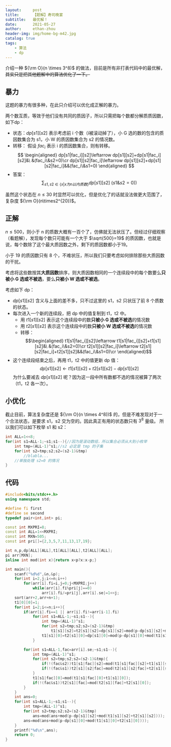 ```yaml
---
layout:     post
title:      【题解】寿司晚宴
subtitle:   最优解！
date:       2021-05-27
author:     ethan-zhou
header-img: img/home-bg-m42.jpg
catalog: true
tags:
    - 算法
    - dp
---
```



介绍一种 ${\rm O}(n \times 3^8)$ 的做法，目前是所有非打表代码中的最优解，~~其实只是把其他题解中的算法优化了一下。~~

## 暴力

这题的暴力有很多种，在此只介绍可以优化成正解的暴力。

两个数互质，等效于他们没有共同的质因子，所以只需把每个数都分解质质因数，如下dp：

- 状态：$dp[s1][s2]$ 表示考虑前 i 个数（i被滚动掉了），小 G 选的数的包含的质因数集合为 s1，小 W 的质因数集合为 s2 的情况数。
- 转移：
假设 $fac_i$ 表示 i 的质因数集合，则有转移。
$$
\begin{aligned}
dp[s1|fac_i][s2]\leftarrow dp[s1][s2]+dp[s1|fac_i][s2]&\ &(fac_i\&s2=0)\cr
dp[s1][s2|fac_i]\leftarrow dp[s1][s2]+dp[s1][s2|fac_i]&&(fac_i\&s1=0)
\end{aligned}
$$
- 答案：
$$\sum_{s1,s2 \in \{x|x为n以内质数\}}{dp[s1][s2]\ (s1\&s2=0))}$$

虽然这个状态在 $n\le 30$ 时显然可以优化，但是优化了的话就没法做更大范围了，复杂度 ${\rm O}(n\times2^{20})$。

## 正解

$n \le 500$，则小于 n 的质数大概有一百个了，仿佛就无法状压了。但经过仔细观察（看题解），发现每个数只可能有一个大于 $\sqrt{500}=19$ 的质因数，也就是说，每个数除了这个最大质因数之外，剩下的质因数都小于19。

小于 19 的质因数只有 8 个，不难状压，所以我们只要考虑如何排除那些大质因数的干扰。

考虑将这些数按其**大质因数**排序，则大质因数相同的一个连续段中的每个数要么**只被小 G 选或不被选**，要么**只被小 W 选或不被选**。

考虑如下 dp：
- $dp[s1][s2]$ 含义与上面的差不多，只不过这里的 s1，s2 只状压了前 8 个质数的状态。
- 每次进入一个新的连续段，把 dp 中的值复制到 t1，t2 中。
	- 用 $t1[s1][s2]$ 表示这个连续段中的数**只被小 G 选或不被选**的情况数
	- 用 $t2[s1][s2]$ 表示这个连续段中的数**只被小 W 选或不被选**的情况数
	- 转移：
     $$\begin{aligned}
	 t1[s1|fac_i][s2]\leftarrow t1[s1|fac_i][s2]+t1[s1][s2]&\ &(fac_i\&s2=0)\cr
	 t2[s1][s2|fac_i]\leftarrow t2[s1][s2|fac_i]+t2[s1][s2]&&(fac_i\&s1=0)\cr
	 \end{aligned}$$
- 这个连续段结束之后，再用 t1，t2 中的值更新 dp 值：
$$dp[s1][s2]\leftarrow t1[s1][s2]+t2[s1][s2]-dp[s1][s2]$$
为什么要减去 $dp[s1][s2]$ 呢？因为这一段中所有数都不选的情况被算了两次（t1，t2 各一次）。

## 小优化

截止目前，算法复杂度还是 ${\rm O}(n \times 4^8))$ 的，但是不难发现对于一个合法状态，是要求 s1，s2 交为空的。因此真正有用的状态数只有 $3^8$ 量级。
所以我们可以如下枚举 s1 和 s2：
```cpp
int ALL=1<<8;
for(int s1=ALL-1;~s1;s1--){//因为是滚动数组，所以集合必须从大到小枚举
	int tmp=(ALL-1)^s1;//s2 必定是 tmp 的子集
	for(int s2=tmp;s2;s2=(s2-1)&tmp)
		//blabla...
	//单独处理 s2=0 的情况
}
```


## 代码

```cpp
#include<bits/stdc++.h>
using namespace std;

#define fi first
#define se second
typedef pair<int,int> pi;

const int MXPRI=8;
const int ALL=1<<MXPRI;
const int MXN=505;
const int pri[]={2,3,5,7,11,13,17,19};

int n,p,dp[ALL][ALL],t1[ALL][ALL],t2[ALL][ALL];
pi arr[MXN];
inline int mod(int x){return x<p?x:x-p;}

int main(){
	scanf("%d%d",&n,&p);
	for(int i=2,j;i<=n;i++)
		for(arr[i].fi=i,j=0;j<MXPRI;j++)
			while(arr[i].fi%pri[j]==0)
				arr[i].fi/=pri[j],arr[i].se|=1<<j;
	sort(arr+2,arr+n+1);
	t1[0][0]=1;
	for(int i=2;i<=n;i++){
		if(arr[i].fi==1 || arr[i].fi!=arr[i-1].fi)
			for(int s1=ALL-1;~s1;s1--){
				int tmp=(ALL-1)^s1;
				for(int s2=tmp;s2;s2=(s2-1)&tmp)
					t1[s1][s2]=t2[s1][s2]=dp[s1][s2]=mod(p-dp[s1][s2]+mod(t1[s1][s2]+t2[s1][s2]));
				t1[s1][0]=t2[s1][0]=dp[s1][0]=mod(p-dp[s1][0]+mod(t1[s1][0]+t2[s1][0]));
			}

		for(int s1=ALL-1,fac=arr[i].se;~s1;s1--){
			int tmp=(ALL-1)^s1;
			for(int s2=tmp;s2;s2=(s2-1)&tmp){
				if(!(fac&s2))t1[s1|fac][s2]=mod(t1[s1|fac][s2]+t1[s1][s2]);
				if(!(fac&s1))t2[s1][s2|fac]=mod(t2[s1][s2|fac]+t2[s1][s2]);
			}
			t1[s1|fac][0]=mod(t1[s1|fac][0]+t1[s1][0]);
			if(!(fac&s1))t2[s1][fac]=mod(t2[s1][fac]+t2[s1][0]);
		}
	}
	int ans=0;
	for(int s1=ALL-1;~s1;s1--){
		int tmp=(ALL-1)^s1;
		for(int s2=tmp;s2;s2=(s2-1)&tmp)
			ans=mod(ans+mod(p-dp[s1][s2]+mod(t1[s1][s2]+t2[s1][s2])));
		ans=mod(ans+mod(p-dp[s1][0]+mod(t1[s1][0]+t2[s1][0])));
	}
	printf("%d\n",ans);
	return 0;
}
```
